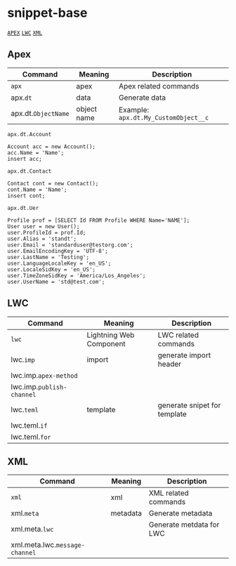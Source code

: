 # snippet-base 
[`APEX`](#1) [`LWC`](#2) [`XML`](#3)

## <a name="1">Apex</a>

| Command | Meaning | Description |
| --- | --- | --- |
| `apx` | apex  | Apex related commands |
| apx.`dt` | data | Generate data |
| apx.dt.`ObjectName` | object name | Example: `apx.dt.My_CustomObject__c` |

`apx.dt.Account`
```apex
Account acc = new Account();
acc.Name = 'Name';
insert acc;
```
`apx.dt.Contact`
```apex
Contact cont = new Contact();
cont.Name = 'Name';
insert cont;
```

`apx.dt.Uer`
```apex
Profile prof = [SELECT Id FROM Profile WHERE Name='NAME'];
User user = new User();
user.ProfileId = prof.Id;
user.Alias = 'standt';
user.Email = 'standarduser@testorg.com';     
user.EmailEncodingKey = 'UTF-8'; 
user.LastName = 'Testing'; 
user.LanguageLocaleKey = 'en_US'; 
user.LocaleSidKey = 'en_US'; 
user.TimeZoneSidKey = 'America/Los_Angeles'; 
user.UserName = 'std@test.com';
```

## <a name="2">LWC<a>

| Command | Meaning | Description |
| --- | --- | --- |
| `lwc` | Lightning Web Component | LWC related commands |
| lwc.`imp` | import | generate import header |
| lwc.imp.`apex-method` |
| lwc.imp.`publish-channel` |
| lwc.`teml` | template | generate snipet for template |
| lwc.teml.`if` |
| lwc.teml.`for` |

## <a name="3">XML<a>

| Command | Meaning | Description |
| --- | --- | --- |
| `xml` | xml | XML related commands |
| xml.`meta` | metadata | Generate metadata |
| xml.meta.`lwc` |  | Generate metdata for LWC |
| xml.meta.lwc.`message-channel` |
